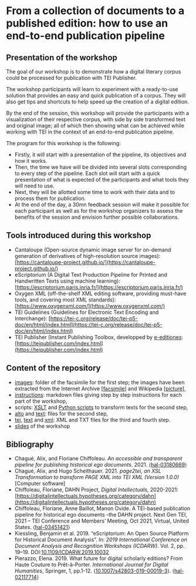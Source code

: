 # From a collection of documents to a published edition: how to use an end-to-end publication pipeline

## Presentation of the workshop
The goal of our workshop is to demonstrate how a digital literary corpus could be processed for publication with TEI Publisher.

The workshop participants will learn to experiment with a ready-to-use solution that provides an easy and quick publication of a corpus. They will also get tips and shortcuts to help speed up the creation of a digital edition.

By the end of the session, this workshop will provide the participants with a visualization of their respective corpus, with side by side transformed text and original image; all of which then showing what can be achieved while working with TEI in the context of an end-to-end publication pipeline.  

The program for this workshop is the following: 

* Firstly, it will start with a presentation of the pipeline, its objectives and how it works.
* Then, the time we have will be divided into several slots corresponding to every step of the pipeline. Each slot will start with a quick presentation of what is expected of the participants and what tools they will need to use.
* Next, they will be allotted some time to work with their data and to process them for publication.
* At the end of the day, a 30mn feedback session will make it possible for each participant as well as for the workshop organizers to assess the benefits of the session and envision further possible collaborations.  

## Tools introduced during this workshop
- Cantaloupe (Open-source dynamic image server for on-demand generation of derivatives of high-resolution source images): [https://cantaloupe-project.github.io/](https://cantaloupe-project.github.io/) 
- eScriptorium (A Digital Text Production Pipeline for Printed and Handwritten Texts using machine learning): [https://escriptorium.paris.inria.fr/](https://escriptorium.paris.inria.fr/) 
- Oxygen XML (off-the-shelf XML editing software, providing must-have tools, and covering most XML standards): [https://www.oxygenxml.com/](https://www.oxygenxml.com/) 
- TEI Guidelines (Guidelines for Electronic Text Encoding and Interchange): [https://tei-c.org/release/doc/tei-p5-doc/en/html/index.html](https://tei-c.org/release/doc/tei-p5-doc/en/html/index.html)
- TEI Publisher (Instant Publishing Toolbox, developped by [e-editiones](https://e-editiones.org/): [https://teipublisher.com/index.html](https://teipublisher.com/index.html) 

## Content of the repository
- [images](https://github.com/FloChiff/workshop-discholed-tei2022/tree/main/images): folder of the facsimile for the first step; the images have been extracted from the Internet Archive [[facsimile](https://archive.org/details/JaneAusten-PrideandPrejudice-1sted-1813-vol3)] and Wikipedia [[picture](https://commons.wikimedia.org/wiki/File:Jane_Austen,_from_A_Memoir_of_Jane_Austen_(1870).jpg)],
- [instructions](https://github.com/FloChiff/workshop-discholed-tei2022/tree/main/instructions): markdown files giving step by step instructions for each part of the workshop,
- scripts: [XSLT](https://github.com/FloChiff/workshop-discholed-tei2022/tree/main/scripts/XSLT) and [Python scripts](https://github.com/FloChiff/workshop-discholed-tei2022/tree/main/scripts/Python) to transform texts for the second step,
- [alto](https://github.com/FloChiff/workshop-discholed-tei2022/tree/main/alto) and [text](https://github.com/FloChiff/workshop-discholed-tei2022/tree/main/text): files for the second step,
- [tei](https://github.com/FloChiff/workshop-discholed-tei2022/tree/main/tei), [text](https://github.com/FloChiff/workshop-discholed-tei2022/tree/main/text) and [xml](https://github.com/FloChiff/workshop-discholed-tei2022/tree/main/xml): XML and TXT files for the third and fourth step.
- [slides](https://github.com/FloChiff/workshop-discholed-tei2022/blob/main/slides_workshop_tei2022.pdf) of the workshop

## Bibliography
* Chagué, Alix, and Floriane Chiffoleau. _An accessible and transparent pipeline for publishing historical ego documents_. 2021. ⟨[hal-03180669](https://hal.archives-ouvertes.fr/hal-03180669)⟩  
* Chagué, Alix, and Hugo Scheithauer. 2021. _page2tei, an XSL Transformation to transform PAGE XML into TEI XML (Version 1.0.0)_ [Computer software]  
* Chiffoleau, Floriane, DAHN Project, _Digital Intellectuals_, 2020-2021: [https://digitalintellectuals.hypotheses.org/category/dahn](https://digitalintellectuals.hypotheses.org/category/dahn)  
* Chiffoleau, Floriane, Anne Baillot, Manon Ovide. A TEI-based publication pipeline for historical ego documents -the DAHN project. Next Gen TEI, 2021 – TEI Conference and Members’ Meeting, Oct 2021, Virtual, United States. ⟨[hal-03451421](https://hal.archives-ouvertes.fr/hal-03451421)⟩  
* Kiessling, Benjamin et al. 2019. “eScriptorium: An Open Source Platform for Historical Document Analysis”. In: _2019 International Conference on Document Analysis and Recognition Workshops (ICDARW)_. Vol. 2, pp. 19–19. DOI:[10.1109/ICDARW.2019.10032](https://doi.org/10.1109/ICDARW.2019.10032)  
* Pierazzo, Elena. 2019. What future for digital scholarly editions? From Haute Couture to Prêt-à-Porter. _International Journal for Digital Humanities_, Springer, 1, pp.1-12. ⟨[10.1007/s42803-019-00019-3](https://dx.doi.org/10.1007/s42803-019-00019-3)⟩. ⟨[hal-02117714](https://hal.archives-ouvertes.fr/hal-02117714)⟩  
